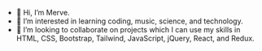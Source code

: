 - 👋 Hi, I’m Merve. 
- 👀 I’m interested in learning coding, music, science, and technology.
- 💞️ I’m looking to collaborate on projects which I can use my skills in HTML, CSS, Bootstrap, Tailwind, JavaScript, jQuery, React, and Redux.
